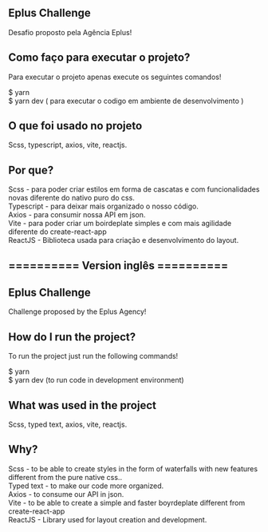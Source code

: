 ## Eplus Challenge
Desafio proposto pela Agência Eplus!

## Como faço para executar o projeto?
Para executar o projeto apenas execute os seguintes comandos!

$ yarn<br />
$ yarn dev ( para executar o codigo em ambiente de desenvolvimento )

## O que foi usado no projeto
Scss, typescript, axios, vite, reactjs. 

## Por que? 
Scss - para poder criar estilos em forma de cascatas e com funcionalidades novas diferente do nativo puro do css. <br />
Typescript - para deixar mais organizado o nosso código.<br />
Axios - para consumir nossa API em json.<br />
Vite - para poder criar um boirdeplate simples e com mais agilidade diferente do create-react-app<br />
ReactJS - Biblioteca usada para criação e desenvolvimento do layout.

## ========== Version inglês ==========

## Eplus Challenge
Challenge proposed by the Eplus Agency!

## How do I run the project?
To run the project just run the following commands!

$ yarn<br />
$ yarn dev (to run code in development environment)

## What was used in the project
Scss, typed text, axios, vite, reactjs.

## Why?
Scss - to be able to create styles in the form of waterfalls with new features different from the pure native css..<br />
Typed text - to make our code more organized.<br />
Axios - to consume our API in json.<br />
Vite - to be able to create a simple and faster boyrdeplate different from create-react-app<br />
ReactJS - Library used for layout creation and development.
